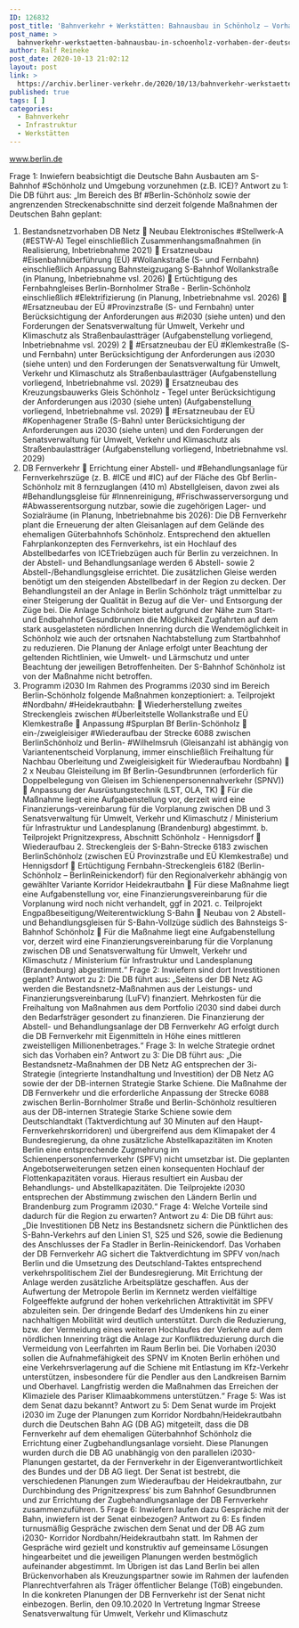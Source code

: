 ```yaml
---
ID: 126832
post_title: 'Bahnverkehr + Werkstätten: Bahnausbau in Schönholz – Vorhaben der Deutschen Bahn, aus Senat'
post_name: >
  bahnverkehr-werkstaetten-bahnausbau-in-schoenholz-vorhaben-der-deutschen-bahn-aus-senat
author: Ralf Reineke
post_date: 2020-10-13 21:02:12
layout: post
link: >
  https://archiv.berliner-verkehr.de/2020/10/13/bahnverkehr-werkstaetten-bahnausbau-in-schoenholz-vorhaben-der-deutschen-bahn-aus-senat/
published: true
tags: [ ]
categories:
  - Bahnverkehr
  - Infrastruktur
  - Werkstätten
---
```

www.berlin.de

Frage 1:
Inwiefern beabsichtigt die Deutsche Bahn Ausbauten am S-Bahnhof #Schönholz und Umgebung
vorzunehmen (z.B. ICE)?
Antwort zu 1:
Die DB führt aus:
„Im Bereich des Bf #Berlin-Schönholz sowie der angrenzenden Streckenabschnitte sind
derzeit folgende Maßnahmen der Deutschen Bahn geplant:
1. Bestandsnetzvorhaben DB Netz
 Neubau Elektronisches #Stellwerk-A (#ESTW-A) Tegel einschließlich
Zusammenhangsmaßnahmen (in Realisierung, Inbetriebnahme 2021)
 Ersatzneubau #Eisenbahnüberführung (EÜ) #Wollankstraße (S- und Fernbahn)
einschließlich Anpassung Bahnsteigzugang S-Bahnhof Wollankstraße (in Planung,
Inbetriebnahme vsl. 2026)
 Ertüchtigung des Fernbahngleises Berlin-Bornholmer Straße - Berlin-Schönholz
einschließlich #Elektrifizierung (in Planung, Inbetriebnahme vsl. 2026)
 #Ersatzneubau der EÜ #Provinzstraße (S- und Fernbahn) unter Berücksichtigung der
Anforderungen aus #i2030 (siehe unten) und den Forderungen der Senatsverwaltung
für Umwelt, Verkehr und Klimaschutz als Straßenbaulastträger (Aufgabenstellung
vorliegend, Inbetriebnahme vsl. 2029)
2
 #Ersatzneubau der EÜ #Klemkestraße (S- und Fernbahn) unter Berücksichtigung der
Anforderungen aus i2030 (siehe unten) und den Forderungen der Senatsverwaltung
für Umwelt, Verkehr und Klimaschutz als Straßenbaulastträger (Aufgabenstellung
vorliegend, Inbetriebnahme vsl. 2029)
 Ersatzneubau des Kreuzungsbauwerks Gleis Schönholz - Tegel unter
Berücksichtigung der Anforderungen aus i2030 (siehe unten) (Aufgabenstellung
vorliegend, Inbetriebnahme vsl. 2029)
 #Ersatzneubau der EÜ #Kopenhagener Straße (S-Bahn) unter Berücksichtigung der
Anforderungen aus i2030 (siehe unten) und den Forderungen der Senatsverwaltung
für Umwelt, Verkehr und Klimaschutz als Straßenbaulastträger (Aufgabenstellung
vorliegend, Inbetriebnahme vsl. 2029)
2. DB Fernverkehr
 Errichtung einer Abstell- und #Behandlungsanlage für Fernverkehrszüge (z. B. #ICE
und #IC) auf der Fläche des Gbf Berlin-Schönholz mit 8 fernzuglangen (410 m)
Abstellgleisen, davon zwei als #Behandlungsgleise für #Innenreinigung,
#Frischwasserversorgung und #Abwasserentsorgung nutzbar, sowie die zugehörigen
Lager- und Sozialräume (in Planung, Inbetriebnahme bis 2026):
Die DB Fernverkehr plant die Erneuerung der alten Gleisanlagen auf dem Gelände
des ehemaligen Güterbahnhofs Schönholz. Entsprechend den aktuellen
Fahrplankonzepten des Fernverkehrs, ist ein Hochlauf des Abstellbedarfes von ICETriebzügen auch für Berlin zu verzeichnen. In der Abstell- und Behandlungsanlage
werden 6 Abstell- sowie 2 Abstell-/Behandlungsgleise errichtet. Die zusätzlichen
Gleise werden benötigt um den steigenden Abstellbedarf in der Region zu decken.
Der Behandlungsteil an der Anlage in Berlin Schönholz trägt unmittelbar zu einer
Steigerung der Qualität in Bezug auf die Ver- und Entsorgung der Züge bei. Die
Anlage Schönholz bietet aufgrund der Nähe zum Start- und Endbahnhof
Gesundbrunnen die Möglichkeit Zugfahrten auf dem stark ausgelasteten nördlichen
Innenring durch die Wendemöglichkeit in Schönholz wie auch der ortsnahen
Nachtabstellung zum Startbahnhof zu reduzieren. Die Planung der Anlage erfolgt
unter Beachtung der geltenden Richtlinien, wie Umwelt- und Lärmschutz und unter
Beachtung der jeweiligen Betroffenheiten. Der S-Bahnhof Schönholz ist von der
Maßnahme nicht betroffen.
3. Programm i2030
Im Rahmen des Programms i2030 sind im Bereich Berlin-Schönholz folgende
Maßnahmen konzeptioniert:
a. Teilprojekt #Nordbahn/ #Heidekrautbahn:
 Wiederherstellung zweites Streckengleis zwischen #Überleitstelle
Wollankstraße und EÜ Klemkestraße
 Anpassung #Spurplan Bf Berlin-Schönholz
 ein-/zweigleisiger #Wiederaufbau der Strecke 6088 zwischen BerlinSchönholz und Berlin- #Wilhelmsruh (Gleisanzahl ist abhängig von
Variantenentscheid Vorplanung, immer einschließlich Freihaltung für
Nachbau Oberleitung und Zweigleisigkeit für Wiederaufbau Nordbahn)
 2 x Neubau Gleisteilung im Bf Berlin-Gesundbrunnen (erforderlich für
Doppelbelegung von Gleisen im Schienenpersonennahverkehr (SPNV))
 Anpassung der Ausrüstungstechnik (LST, OLA, TK)
 Für die Maßnahme liegt eine Aufgabenstellung vor, derzeit wird eine
Finanzierungs-vereinbarung für die Vorplanung zwischen DB und
3
Senatsverwaltung für Umwelt, Verkehr und Klimaschutz / Ministerium für
Infrastruktur und Landesplanung (Brandenburg) abgestimmt.
b. Teilprojekt Prignitzexpress, Abschnitt Schönholz - Hennigsdorf
 Wiederaufbau 2. Streckengleis der S-Bahn-Strecke 6183 zwischen BerlinSchönholz (zwischen EÜ Provinzstraße und EÜ Klemkestraße) und
Hennigsdorf
 Ertüchtigung Fernbahn-Streckengleis 6182 (Berlin-Schönholz – BerlinReinickendorf) für den Regionalverkehr abhängig von gewählter Variante
Korridor Heidekrautbahn
 Für diese Maßnahme liegt eine Aufgabenstellung vor, eine
Finanzierungsvereinbarung für die Vorplanung wird noch nicht verhandelt,
ggf in 2021.
c. Teilprojekt Engpaßbeseitigung/Weiterentwicklung S-Bahn
 Neubau von 2 Abstell- und Behandlungsgleisen für S-Bahn-Vollzüge südlich
des Bahnsteigs S-Bahnhof Schönholz
 Für die Maßnahme liegt eine Aufgabenstellung vor, derzeit wird eine
Finanzierungsvereinbarung für die Vorplanung zwischen DB und
Senatsverwaltung für Umwelt, Verkehr und Klimaschutz / Ministerium für
Infrastruktur und Landesplanung (Brandenburg) abgestimmt.“
Frage 2:
Inwiefern sind dort Investitionen geplant?
Antwort zu 2:
Die DB führt aus:
„Seitens der DB Netz AG werden die Bestandsnetz-Maßnahmen aus der Leistungs- und
Finanzierungsvereinbarung (LuFV) finanziert. Mehrkosten für die Freihaltung von
Maßnahmen aus dem Portfolio i2030 sind dabei durch den Bedarfsträger gesondert zu
finanzieren. Die Finanzierung der Abstell- und Behandlungsanlage der DB Fernverkehr
AG erfolgt durch die DB Fernverkehr mit Eigenmitteln in Höhe eines mittleren zweistelligen
Millionenbetrages.“
Frage 3:
In welche Strategie ordnet sich das Vorhaben ein?
Antwort zu 3:
Die DB führt aus:
„Die Bestandsnetz-Maßnahmen der DB Netz AG entsprechen der 3i-Strategie (integrierte
Instandhaltung und Investition) der DB Netz AG sowie der der DB-internen Strategie
Starke Schiene.
Die Maßnahme der DB Fernverkehr und die erforderliche Anpassung der Strecke 6088
zwischen Berlin-Bornholmer Straße und Berlin-Schönholz resultieren aus der DB-internen
Strategie Starke Schiene sowie dem Deutschlandtakt (Taktverdichtung auf 30 Minuten auf
den Haupt-Fernverkehrskorridoren) und übergreifend aus dem Klimapaket der
4
Bundesregierung, da ohne zusätzliche Abstellkapazitäten im Knoten Berlin eine
entsprechende Zugmehrung im Schienenpersonenfernverkehr (SPFV) nicht umsetzbar ist.
Die geplanten Angebotserweiterungen setzen einen konsequenten Hochlauf der
Flottenkapazitäten voraus. Hieraus resultiert ein Ausbau der Behandlungs- und
Abstellkapazitäten.
Die Teilprojekte i2030 entsprechen der Abstimmung zwischen den Ländern Berlin und
Brandenburg zum Programm i2030.“
Frage 4:
Welche Vorteile sind dadurch für die Region zu erwarten?
Antwort zu 4:
Die DB führt aus:
„Die Investitionen DB Netz ins Bestandsnetz sichern die Pünktlichen des S-Bahn-Verkehrs
auf den Linien S1, S25 und S26, sowie die Bedienung des Anschlusses der Fa Stadler in
Berlin-Reinickendorf.
Das Vorhaben der DB Fernverkehr AG sichert die Taktverdichtung im SPFV von/nach
Berlin und die Umsetzung des Deutschland-Taktes entsprechend verkehrspolitischem Ziel
der Bundesregierung. Mit Errichtung der Anlage werden zusätzliche Arbeitsplätze
geschaffen. Aus der Aufwertung der Metropole Berlin im Kernnetz werden vielfältige
Folgeeffekte aufgrund der hohen verkehrlichen Attraktivität im SPFV abzuleiten sein. Der
dringende Bedarf des Umdenkens hin zu einer nachhaltigen Mobilität wird deutlich
unterstützt. Durch die Reduzierung, bzw. der Vermeidung eines weiteren Hochlaufes der
Verkehre auf dem nördlichen Innenring trägt die Anlage zur Konfliktreduzierung durch die
Vermeidung von Leerfahrten im Raum Berlin bei.
Die Vorhaben i2030 sollen die Aufnahmefähigkeit des SPNV im Knoten Berlin erhöhen
und eine Verkehrsverlagerung auf die Schiene mit Entlastung im Kfz-Verkehr unterstützen,
insbesondere für die Pendler aus den Landkreisen Barnim und Oberhavel. Langfristig
werden die Maßnahmen das Erreichen der Klimaziele des Pariser Klimaabkommens
unterstützen.“
Frage 5:
Was ist dem Senat dazu bekannt?
Antwort zu 5:
Dem Senat wurde im Projekt i2030 im Zuge der Planungen zum Korridor
Nordbahn/Heidekrautbahn durch die Deutschen Bahn AG (DB AG) mitgeteilt, dass die DB
Fernverkehr auf dem ehemaligen Güterbahnhof Schönholz die Errichtung einer
Zugbehandlungsanlage vorsieht. Diese Planungen wurden durch die DB AG unabhängig
von den parallelen i2030-Planungen gestartet, da der Fernverkehr in der
Eigenverantwortlichkeit des Bundes und der DB AG liegt.
Der Senat ist bestrebt, die verschiedenen Planungen zum Wiederaufbau der
Heidekrautbahn, zur Durchbindung des Prignitzexpress‘ bis zum Bahnhof Gesundbrunnen
und zur Errichtung der Zugbehandlungsanlage der DB Fernverkehr zusammenzuführen.
5
Frage 6:
Inwiefern laufen dazu Gespräche mit der Bahn, inwiefern ist der Senat einbezogen?
Antwort zu 6:
Es finden turnusmäßig Gespräche zwischen dem Senat und der DB AG zum i2030-
Korridor Nordbahn/Heidekrautbahn statt. Im Rahmen der Gespräche wird gezielt und
konstruktiv auf gemeinsame Lösungen hingearbeitet und die jeweiligen Planungen werden
bestmöglich aufeinander abgestimmt. Im Übrigen ist das Land Berlin bei allen
Brückenvorhaben als Kreuzungspartner sowie im Rahmen der laufenden
Planrechtverfahren als Träger öffentlicher Belange (TöB) eingebunden. In die konkreten
Planungen der DB Fernverkehr ist der Senat nicht einbezogen.
Berlin, den 09.10.2020
In Vertretung
Ingmar Streese
Senatsverwaltung für
Umwelt, Verkehr und Klimaschutz